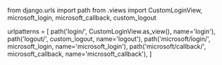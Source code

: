from django.urls import path
from .views import CustomLoginView, microsoft_login, microsoft_callback, custom_logout

urlpatterns = [
    path('login/', CustomLoginView.as_view(), name='login'),
    path('logout/', custom_logout, name='logout'),
    path('microsoft/login/', microsoft_login, name='microsoft_login'),
    path('microsoft/callback/', microsoft_callback, name='microsoft_callback'),
]
